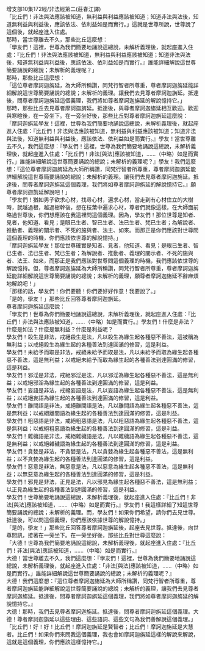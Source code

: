增支部10集172經/非法經第二(莊春江譯)  
「比丘們！非法與法應該被知道，無利益與利益應該被知道；知道非法與法後，知道無利益與利益後，應該依法、依利益如是而實行。」這就是世尊所說，世尊說了這個後，就起座進入住處。  
那時，當世尊離去不久，那些比丘這麼想：  
「學友們！這裡，世尊為我們簡要地誦說這總說，未解析義理後，就起座進入住處：『比丘們！非法與法應該被知道，無利益與利益應該被知道；知道非法與法後，知道無利益與利益後，應該依法、依利益如是而實行。』誰能詳細解說這世尊簡要誦說的總說；未解析的義理呢？」  
那時，那些比丘這麼想：  
「這位尊者摩訶迦旃延，為大師所稱讚，同梵行智者所尊重，尊者摩訶迦旃延能詳細解說這世尊簡要誦說的總說；未解析的義理。讓我們去見尊者摩訶迦旃延。抵達後，問尊者摩訶迦旃延這個義理，我們將如尊者摩訶迦旃延的解說憶持它。」  
那時，那些比丘去見尊者摩訶迦旃延。抵達後，與尊者摩訶迦旃延相互歡迎。歡迎與寒暄後，在一旁坐下。在一旁坐好後，那些比丘對尊者摩訶迦旃延這麼說：  
「摩訶迦旃延學友！這裡，世尊為我們簡要地誦說這總說，未解析義理後，就起座進入住處：『比丘們！非法與法應該被知道，無利益與利益應該被知道；知道非法與法後，知道無利益與利益後，應該依法、依利益如是而實行。』學友！當世尊離去不久，我們這麼想：『學友們！這裡，世尊為我們簡要地誦說這總說，未解析義理後，就起座進入住處：「比丘們！非法[與法]應該被知道，……（中略）如是而實行。」誰能詳細解說這世尊簡要誦說的總說；未解析的義理呢？』學友！我們這麼想：『這位尊者摩訶迦旃延為大師所稱讚，同梵行智者所尊重，尊者摩訶迦旃延能詳細解說這世尊簡要誦說的總說；未解析的義理。讓我們去見尊者摩訶迦旃延。抵達後，問尊者摩訶迦旃延這個義理，我們將如尊者摩訶迦旃延的解說憶持它。』願尊者摩訶迦旃延解說吧！」  
「學友們！猶如男子欲求心材，找尋心材，遍求心材，當走到有心材住立的大樹時，就越過根，越過樹幹後，想在枝葉中遍求心材，尊者們就像這樣，在大師面前略過世尊後，你們想應該在我這裡問這個義理。因為，學友們！那位世尊是知者、見者，他知道、看見；是眼已生者、智已生者、法已生者、梵已生者；為解說者、推動者、義理的闡示者、不死的施與者、法主、如來。而那正是你們應該對世尊問這個義理的時機，你們應該依世尊的解說憶持。」  
「摩訶迦旃延學友！那位世尊確實是知者、見者，他知道、看見；是眼已生者、智已生者、法已生者、梵已生者；為解說者、推動者、義理的闡示者、不死的施與者、法王、如來，而那正是我們應該對世尊問這個義理的時機，我們應該依世尊的解說憶持。但，尊者摩訶迦旃延為大師所稱讚，同梵行智者所尊重，尊者摩訶迦旃延能詳細解說這世尊簡要誦說的總說；未解析的義理，願尊者摩訶迦旃延不辭麻煩地解說吧！」  
「那樣的話，學友們！你們要聽！你們要好好作意！我要說了。」  
「是的，學友！」那些比丘回答尊者摩訶迦旃延。  
尊者摩訶迦旃延這麼說：  
「學友們！世尊為你們簡要地誦說這總說，未解析義理後，就起座進入住處：『比丘們！非法與法應該被知道，……（中略）如是而實行。』學友們！什麼是非法？什麼是如法？什麼是無利益？什麼是利益呢？  
學友們！殺生是非法，戒絕殺生是法，凡以殺生為緣生起各種惡不善法，這被稱為無利益；以戒絕殺生為緣生起的各種善法到達圓滿的修習，這是利益。  
學友們！未給予而取是非法，戒絕未給予而取是法，凡以未給予而取為緣生起各種惡不善法，這是無利益；以戒絕未給予而取為緣生起的各種善法到達圓滿的修習，這是利益。  
學友們！邪淫是非法，戒絕邪淫是法，凡以邪淫為緣生起各種惡不善法，這是無利益；以戒絕邪淫為緣生起的各種善法到達圓滿的修習，這是利益。  
學友們！妄語是非法，戒絕妄語是法，凡以妄語為緣生起各種惡不善法，這是無利益；以戒絕妄語為緣生起的各種善法到達圓滿的修習，這是利益。  
學友們！離間語是非法，戒絕離間語是法，凡以離間語為緣生起各種惡不善法，這是無利益；以戒絕離間語為緣生起的各種善法到達圓滿的修習，這是利益。  
學友們！粗惡語是非法，戒絕粗惡語是法，凡以粗惡語為緣生起各種惡不善法，這是無利益；以戒絕粗惡語為緣生起的各種善法到達圓滿的修習，這是利益。  
學友們！雜穢語是非法，戒絕雜穢語是法，凡以雜穢語為緣生起各種惡不善法，這是無利益；以戒絕雜穢語為緣生起的各種善法到達圓滿的修習，這是利益。  
學友們！貪婪是非法，不貪婪是法，凡以貪婪為緣生起各種惡不善法，這是無利益；以不貪婪為緣生起的各種善法到達圓滿的修習，這是利益。  
學友們！惡意是非法，無惡意是法，凡以惡意為緣生起各種惡不善法，這是無利益；以無惡意為緣生起的各種善法到達圓滿的修習，這是利益。  
學友們！邪見是非法，正見是法，凡以邪見為緣生起各種惡不善法，這是無利益；以正見為緣生起的各種善法到達圓滿的修習，這是利益。  
學友們！世尊簡要地誦說這總說，未解析義理後，就起座進入住處：『比丘們！非法[與法]應該被知道，……（中略）如是而實行。』學友們！我這樣詳細了知這世尊簡要誦說的總說；未解析的義理。而，學友們！如果你們希望，請你們去見世尊。抵達後，可以問這個義理，你們應該依據世尊的解說憶持。」  
「是的，學友！」那些比丘回答尊者摩訶迦旃延後，起座去見世尊。抵達後，向世尊問訊，接著在一旁坐下。在一旁坐好後，那些比丘對世尊這麼說：  
「大德！世尊為我們簡要地誦說這總說，未解析義理後，就起座進入住處：『比丘們！非法[與法]應該被知道，……（中略）如是而實行。』  
大德！當世尊離去不久，我們這麼想：『學友們！這裡，世尊為我們簡要地誦說這總說，未解析義理後，就起座進入住處：「非法[與法]應該被知道，……（中略）如是而實行。」誰能詳細解說這世尊簡要誦說的總說；未解析的義理呢？』  
大德！我們這麼想：『這位尊者摩訶迦旃延為大師所稱讚，同梵行智者所尊重，尊者摩訶迦旃延能詳細解說這世尊簡要誦說的總說；未解析的義理，讓我們去見尊者摩訶迦旃延。抵達後，問尊者摩訶迦旃延這個義理，我們將如尊者摩訶迦旃延的解說憶持它。』  
大德！那時，我們去見尊者摩訶迦旃延。抵達後，問尊者摩訶迦旃延這個義理。大德！尊者摩訶迦旃延以這些理由、這些語詞、這些文句為我們善解說這個義理。」  
「比丘們！好！好！比丘們！摩訶迦旃延是賢智者；比丘們！摩訶迦旃延是大慧者。比丘們！如果你們來問我這個義理，我也會如摩訶迦旃延這樣的解說來解說，這就是這個義理，你們應該這樣憶持它。」  
  
  

